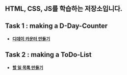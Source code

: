 ## HTML, CSS, JS를 학습하는 저장소입니다.

## Task 1 : making a D-Day-Counter
- #### [디데이 카운터 만들기](https://github.com/jingyu9804/javascript/tree/main/D-Day-Counter)

## Task 2 : making a ToDo-List
- #### [할 일 목록 만들기](https://github.com/jingyu9804/javascript/tree/main/ToDo-List)
